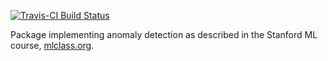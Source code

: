 [![Travis-CI Build Status](https://travis-ci.org/dbolotov/anode.svg?branch=master)](https://travis-ci.org/dbolotov/anode)

Package implementing anomaly detection as described in the Stanford ML course, [mlclass.org](mlclass.org).
